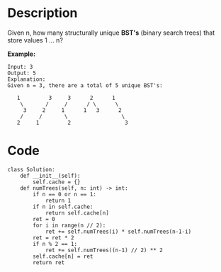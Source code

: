 # Description
Given n, how many structurally unique **BST's** (binary search trees) that store values 1 ... n?

**Example:**
```
Input: 3
Output: 5
Explanation:
Given n = 3, there are a total of 5 unique BST's:

   1         3     3      2      1
    \       /     /      / \      \
     3     2     1      1   3      2
    /     /       \                 \
   2     1         2                 3
```

# Code
```python3
class Solution:
    def __init__(self):
        self.cache = {}
    def numTrees(self, n: int) -> int:
        if n == 0 or n == 1:
            return 1
        if n in self.cache:
            return self.cache[n]
        ret = 0
        for i in range(n // 2):
            ret += self.numTrees(i) * self.numTrees(n-1-i)
        ret = ret * 2
        if n % 2 == 1:
            ret += self.numTrees((n-1) // 2) ** 2
        self.cache[n] = ret
        return ret
```
